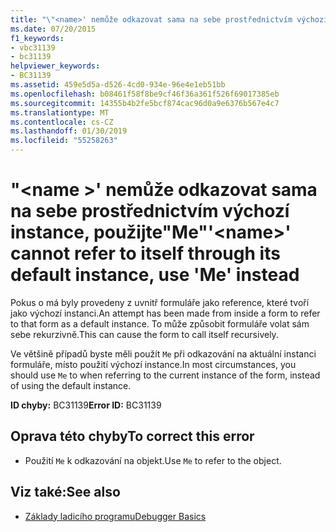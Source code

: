 ```yaml
---
title: "\"<name>' nemůže odkazovat sama na sebe prostřednictvím výchozí instance, použijte\"Me\""
ms.date: 07/20/2015
f1_keywords:
- vbc31139
- bc31139
helpviewer_keywords:
- BC31139
ms.assetid: 459e5d5a-d526-4cd0-934e-96e4e1eb51bb
ms.openlocfilehash: b08461f58f8be9cf46f36a361f526f69017385eb
ms.sourcegitcommit: 14355b4b2fe5bcf874cac96d0a9e6376b567e4c7
ms.translationtype: MT
ms.contentlocale: cs-CZ
ms.lasthandoff: 01/30/2019
ms.locfileid: "55258263"
---
```

# <a name="name-cannot-refer-to-itself-through-its-default-instance-use-me-instead"></a><span data-ttu-id="7f744-102">"\<name >' nemůže odkazovat sama na sebe prostřednictvím výchozí instance, použijte"Me"</span><span class="sxs-lookup"><span data-stu-id="7f744-102">'\<name>' cannot refer to itself through its default instance, use 'Me' instead</span></span>
<span data-ttu-id="7f744-103">Pokus o má byly provedeny z uvnitř formuláře jako reference, které tvoří jako výchozí instanci.</span><span class="sxs-lookup"><span data-stu-id="7f744-103">An attempt has been made from inside a form to refer to that form as a default instance.</span></span> <span data-ttu-id="7f744-104">To může způsobit formuláře volat sám sebe rekurzivně.</span><span class="sxs-lookup"><span data-stu-id="7f744-104">This can cause the form to call itself recursively.</span></span>  
  
 <span data-ttu-id="7f744-105">Ve většině případů byste měli použít `Me` při odkazování na aktuální instanci formuláře, místo použití výchozí instance.</span><span class="sxs-lookup"><span data-stu-id="7f744-105">In most circumstances, you should use `Me` to when referring to the current instance of the form, instead of using the default instance.</span></span>  
  
 <span data-ttu-id="7f744-106">**ID chyby:** BC31139</span><span class="sxs-lookup"><span data-stu-id="7f744-106">**Error ID:** BC31139</span></span>  
  
## <a name="to-correct-this-error"></a><span data-ttu-id="7f744-107">Oprava této chyby</span><span class="sxs-lookup"><span data-stu-id="7f744-107">To correct this error</span></span>  
  
-   <span data-ttu-id="7f744-108">Použití `Me` k odkazování na objekt.</span><span class="sxs-lookup"><span data-stu-id="7f744-108">Use `Me` to refer to the object.</span></span>  
  
## <a name="see-also"></a><span data-ttu-id="7f744-109">Viz také:</span><span class="sxs-lookup"><span data-stu-id="7f744-109">See also</span></span>
- [<span data-ttu-id="7f744-110">Základy ladicího programu</span><span class="sxs-lookup"><span data-stu-id="7f744-110">Debugger Basics</span></span>](/visualstudio/debugger/debugger-basics)
